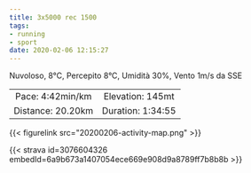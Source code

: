 ```yaml
---
title: 3x5000 rec 1500
tags:
- running
- sport
date: 2020-02-06 12:15:27
---
```

Nuvoloso, 8°C, Percepito 8°C, Umidità 30%, Vento 1m/s da SSE

| | |
| :-: | :-: |
| Pace: 4:42min/km | Elevation: 145mt |
| Distance: 20.20km | Duration: 1:34:55 |



{{< figurelink src="20200206-activity-map.png" >}}


{{< strava id=3076604326 embedId=6a9b673a1407054ece669e908d9a8789ff7b8b8b >}}
